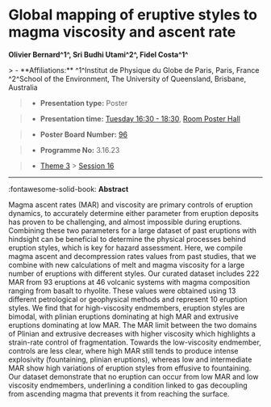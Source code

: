 # Global mapping of eruptive styles to magma viscosity and ascent rate

**Olivier Bernard^1^, Sri Budhi Utami^2^, Fidel Costa^1^**

<!-- more -->> - **Affiliations:** ^1^Institut de Physique du Globe de Paris, Paris, France ^2^School of the Environment, The University of Queensland, Brisbane, Australia

> - **Presentation type:** Poster

> - **Presentation time:** [Tuesday 16:30 - 18:30](../sessions_comparison.md#__tabbed_2_6), [Room Poster Hall](../maps_venue.md#__tabbed_1_1)

> - **Poster Board Number:** [96](../map_poster_boards.md#tuesday)

> - **Programme No:** 3.16.23

> - [Theme 3](../theme3.md) > [Session 16](../sessions/session-3-16.md)

--- 

:fontawesome-solid-book: **Abstract**

Magma ascent rates (MAR) and viscosity are primary controls of eruption dynamics, to accurately determine either parameter from eruption deposits has proven to be challenging, and almost impossible during eruptions. Combining these two parameters for a large dataset of past eruptions with hindsight can be beneficial to determine the physical processes behind eruption styles, which is key for hazard assessment.
Here, we compile magma ascent and decompression rates values from past studies, that we combine with new calculations of melt and magma viscosity for a large number of eruptions with different styles. Our curated dataset includes 222 MAR from 93 eruptions at 46 volcanic systems with magma composition ranging from basalt to rhyolite. These values were obtained using 13 different petrological or geophysical methods and represent 10 eruption styles.
We find that for high-viscosity endmembers, eruption styles are bimodal, with plinian eruptions dominating at high MAR and extrusive eruptions dominating at low MAR. The MAR limit between the two domains of Plinian and extrusive decreases with higher viscosity which highlights a strain-rate control of fragmentation. Towards the low-viscosity endmember, controls are less clear, where high MAR still tends to produce intense explosivity (fountaining, plinian eruptions), whereas low and intermediate MAR show high variations of eruption styles from effusive to fountaining. Our dataset demonstrate that no eruption can occur from low MAR and low viscosity endmembers, underlining a condition linked to gas decoupling from ascending magma that prevents it from reaching the surface.


